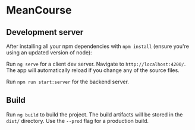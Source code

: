 # MeanCourse

## Development server
After installing all your npm dependencies with `npm install` (ensure you're using an updated version of node):

Run `ng serve` for a client dev server. Navigate to `http://localhost:4200/`. The app will automatically reload if you change any of the source files.

Run `npm run start:server` for the backend server.

## Build

Run `ng build` to build the project. The build artifacts will be stored in the `dist/` directory. Use the `--prod` flag for a production build.

